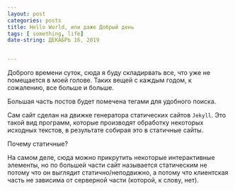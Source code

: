 ```yaml
---
layout: post
categories: posts
title: Hello World, или даже Добрый день
tags: [ something, life]
date-string: ДЕКАБРЬ 16, 2019


---
```




Доброго времени суток, сюда я буду складирвать все, что уже не помещается в моей голове. Таких вещей с каждым годом, к сожалению, все больше и больше. 

Большая часть постов будет помечена тегами для удобного поиска.

Cам сайт сделан на движке генератора статических сайтов ``Jekyll``. Это такой вид программ, которые производят обработку некоторых исходных текстов, в результате собирая это в статичные сайты. 

Почему статичные? 

На самом деле, сюда можно прикрутить некоторые интерактивные элементы, но по большей части сайт называется статическим не потому что он выглядит статично/неподвижно, а потому что клиентская часть не зависима от серверной части (которой, к слову, нет). 

